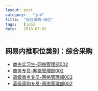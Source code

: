 ```yaml
---
layout:	post
category:	"job"
title:	"综合采购-岗位"
tags:	[job]
date:	2018-07-02
---
```

## 网易内推职位类别：综合采购
- [商务实习生-网络管理部002](http://bole.netease.com/position/h5/detail.do?id=11413&rcode=D1O21582aT)
- [商务专员-网络管理部002](http://bole.netease.com/position/h5/detail.do?id=9322&rcode=D1O21582aT)
- [高级商务专员-网络管理部002](http://bole.netease.com/position/h5/detail.do?id=9089&rcode=D1O21582aT)
- [高级采购专员-网络管理部002](http://bole.netease.com/position/h5/detail.do?id=9405&rcode=D1O21582aT)
